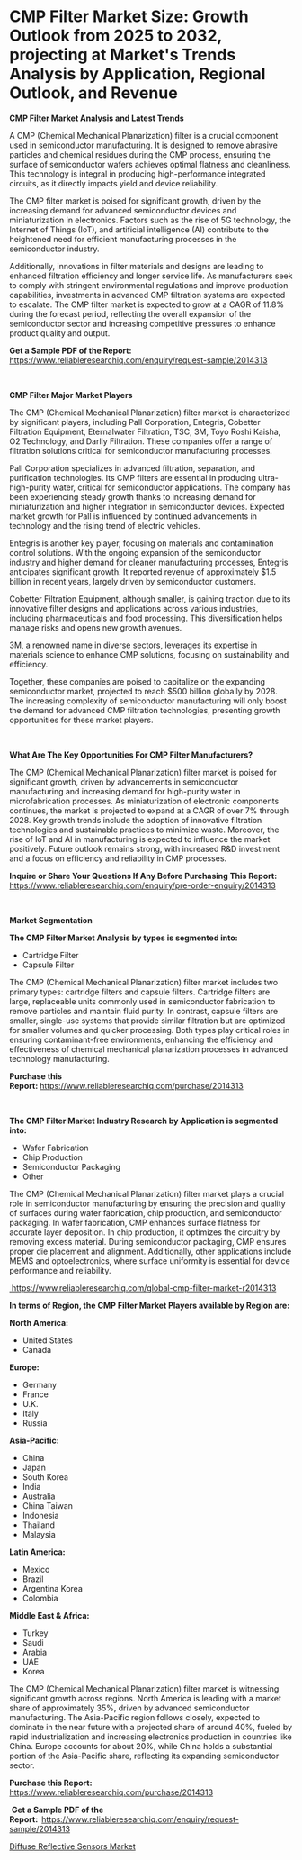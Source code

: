 <p><h1>CMP Filter Market Size: Growth Outlook from 2025 to 2032, projecting at Market's Trends Analysis by Application, Regional Outlook, and Revenue</h1></p><p><strong>CMP Filter Market Analysis and Latest Trends</strong></p>
<p><p>A CMP (Chemical Mechanical Planarization) filter is a crucial component used in semiconductor manufacturing. It is designed to remove abrasive particles and chemical residues during the CMP process, ensuring the surface of semiconductor wafers achieves optimal flatness and cleanliness. This technology is integral in producing high-performance integrated circuits, as it directly impacts yield and device reliability.</p><p>The CMP filter market is poised for significant growth, driven by the increasing demand for advanced semiconductor devices and miniaturization in electronics. Factors such as the rise of 5G technology, the Internet of Things (IoT), and artificial intelligence (AI) contribute to the heightened need for efficient manufacturing processes in the semiconductor industry. </p><p>Additionally, innovations in filter materials and designs are leading to enhanced filtration efficiency and longer service life. As manufacturers seek to comply with stringent environmental regulations and improve production capabilities, investments in advanced CMP filtration systems are expected to escalate. The CMP filter market is expected to grow at a CAGR of 11.8% during the forecast period, reflecting the overall expansion of the semiconductor sector and increasing competitive pressures to enhance product quality and output.</p></p>
<p><strong>Get a Sample PDF of the Report:&nbsp;</strong> <a href="https://www.reliableresearchiq.com/enquiry/request-sample/2014313?utm_campaign=2482&utm_medium=2&utm_source=Github&utm_content=ia&utm_term=12022025&utm_id=cmp-filter">https://www.reliableresearchiq.com/enquiry/request-sample/2014313</a></p>
<p>&nbsp;</p>
<p><strong>CMP Filter Major Market Players</strong></p>
<p><p>The CMP (Chemical Mechanical Planarization) filter market is characterized by significant players, including Pall Corporation, Entegris, Cobetter Filtration Equipment, Eternalwater Filtration, TSC, 3M, Toyo Roshi Kaisha, O2 Technology, and Darlly Filtration. These companies offer a range of filtration solutions critical for semiconductor manufacturing processes.</p><p>Pall Corporation specializes in advanced filtration, separation, and purification technologies. Its CMP filters are essential in producing ultra-high-purity water, critical for semiconductor applications. The company has been experiencing steady growth thanks to increasing demand for miniaturization and higher integration in semiconductor devices. Expected market growth for Pall is influenced by continued advancements in technology and the rising trend of electric vehicles.</p><p>Entegris is another key player, focusing on materials and contamination control solutions. With the ongoing expansion of the semiconductor industry and higher demand for cleaner manufacturing processes, Entegris anticipates significant growth. It reported revenue of approximately $1.5 billion in recent years, largely driven by semiconductor customers.</p><p>Cobetter Filtration Equipment, although smaller, is gaining traction due to its innovative filter designs and applications across various industries, including pharmaceuticals and food processing. This diversification helps manage risks and opens new growth avenues. </p><p>3M, a renowned name in diverse sectors, leverages its expertise in materials science to enhance CMP solutions, focusing on sustainability and efficiency. </p><p>Together, these companies are poised to capitalize on the expanding semiconductor market, projected to reach $500 billion globally by 2028. The increasing complexity of semiconductor manufacturing will only boost the demand for advanced CMP filtration technologies, presenting growth opportunities for these market players.</p></p>
<p>&nbsp;</p>
<p><strong>What Are The Key Opportunities For CMP Filter Manufacturers?</strong></p>
<p><p>The CMP (Chemical Mechanical Planarization) filter market is poised for significant growth, driven by advancements in semiconductor manufacturing and increasing demand for high-purity water in microfabrication processes. As miniaturization of electronic components continues, the market is projected to expand at a CAGR of over 7% through 2028. Key growth trends include the adoption of innovative filtration technologies and sustainable practices to minimize waste. Moreover, the rise of IoT and AI in manufacturing is expected to influence the market positively. Future outlook remains strong, with increased R&D investment and a focus on efficiency and reliability in CMP processes.</p></p>
<p><strong>Inquire or Share Your Questions If Any Before Purchasing This Report:</strong> <a href="https://www.reliableresearchiq.com/enquiry/pre-order-enquiry/2014313?utm_campaign=2482&utm_medium=2&utm_source=Github&utm_content=ia&utm_term=12022025&utm_id=cmp-filter">https://www.reliableresearchiq.com/enquiry/pre-order-enquiry/2014313</a></p>
<p>&nbsp;</p>
<p><strong>Market Segmentation</strong></p>
<p><strong>The CMP Filter Market Analysis by types is segmented into:</strong></p>
<p><ul><li>Cartridge Filter</li><li>Capsule Filter</li></ul></p>
<p><p>The CMP (Chemical Mechanical Planarization) filter market includes two primary types: cartridge filters and capsule filters. Cartridge filters are large, replaceable units commonly used in semiconductor fabrication to remove particles and maintain fluid purity. In contrast, capsule filters are smaller, single-use systems that provide similar filtration but are optimized for smaller volumes and quicker processing. Both types play critical roles in ensuring contaminant-free environments, enhancing the efficiency and effectiveness of chemical mechanical planarization processes in advanced technology manufacturing.</p></p>
<p><strong>Purchase this Report:&nbsp;</strong><a href="https://www.reliableresearchiq.com/purchase/2014313?utm_campaign=2482&utm_medium=2&utm_source=Github&utm_content=ia&utm_term=12022025&utm_id=cmp-filter">https://www.reliableresearchiq.com/purchase/2014313</a></p>
<p>&nbsp;</p>
<p><strong>The CMP Filter Market Industry Research by Application is segmented into:</strong></p>
<p><ul><li>Wafer Fabrication</li><li>Chip Production</li><li>Semiconductor Packaging</li><li>Other</li></ul></p>
<p><p>The CMP (Chemical Mechanical Planarization) filter market plays a crucial role in semiconductor manufacturing by ensuring the precision and quality of surfaces during wafer fabrication, chip production, and semiconductor packaging. In wafer fabrication, CMP enhances surface flatness for accurate layer deposition. In chip production, it optimizes the circuitry by removing excess material. During semiconductor packaging, CMP ensures proper die placement and alignment. Additionally, other applications include MEMS and optoelectronics, where surface uniformity is essential for device performance and reliability.</p></p>
<p><a href="https://www.reliableresearchiq.com/global-cmp-filter-market-r2014313?utm_campaign=2482&utm_medium=2&utm_source=Github&utm_content=ia&utm_term=12022025&utm_id=cmp-filter">&nbsp;https://www.reliableresearchiq.com/global-cmp-filter-market-r2014313</a></p>
<p><strong>In terms of Region, the CMP Filter Market Players available by Region are:</strong></p>
<p>
    <p> <strong> North America: </strong>
        <ul>
            <li>United States</li>
            <li>Canada</li>
        </ul>
        </p> 
    <p> <strong> Europe: </strong>
        <ul>
            <li>Germany</li>
            <li>France</li>
            <li>U.K.</li>
            <li>Italy</li>
            <li>Russia</li>
        </ul>
        </p> 
    <p> <strong> Asia-Pacific: </strong>
        <ul>
            <li>China</li>
            <li>Japan</li>
            <li>South Korea</li>
            <li>India</li>
            <li>Australia</li>
            <li>China Taiwan</li>
            <li>Indonesia</li>
            <li>Thailand</li>
            <li>Malaysia</li>
        </ul>
        </p> 
    <p> <strong> Latin America: </strong>
        <ul>
            <li>Mexico</li>
            <li>Brazil</li>
            <li>Argentina Korea</li>
            <li>Colombia</li>
        </ul>
        </p> 
    <p> <strong> Middle East & Africa: </strong>
        <ul>
            <li>Turkey</li>
            <li>Saudi</li>
            <li>Arabia</li>
            <li>UAE</li>
            <li>Korea</li>
        </ul>
    </p>
    </p>
<p><p>The CMP (Chemical Mechanical Planarization) filter market is witnessing significant growth across regions. North America is leading with a market share of approximately 35%, driven by advanced semiconductor manufacturing. The Asia-Pacific region follows closely, expected to dominate in the near future with a projected share of around 40%, fueled by rapid industrialization and increasing electronics production in countries like China. Europe accounts for about 20%, while China holds a substantial portion of the Asia-Pacific share, reflecting its expanding semiconductor sector.</p></p>
<p><strong>Purchase this Report: </strong><a href="https://www.reliableresearchiq.com/purchase/2014313?utm_campaign=2482&utm_medium=2&utm_source=Github&utm_content=ia&utm_term=12022025&utm_id=cmp-filter">https://www.reliableresearchiq.com/purchase/2014313</a></p>
<p>&nbsp;<strong>Get a Sample PDF of the Report:&nbsp;&nbsp;</strong><a href="https://www.reliableresearchiq.com/enquiry/request-sample/2014313?utm_campaign=2482&utm_medium=2&utm_source=Github&utm_content=ia&utm_term=12022025&utm_id=cmp-filter">https://www.reliableresearchiq.com/enquiry/request-sample/2014313</a></p>
<p><strong></strong></p>
<p><p><a href="https://github.com/akaalahk/Market-Research-Report-List-1/blob/main/diffuse-reflective-sensors-market.md?utm_campaign=2482&utm_medium=2&utm_source=Github&utm_content=ia&utm_term=12022025&utm_id=cmp-filter">Diffuse Reflective Sensors Market</a></p></p>